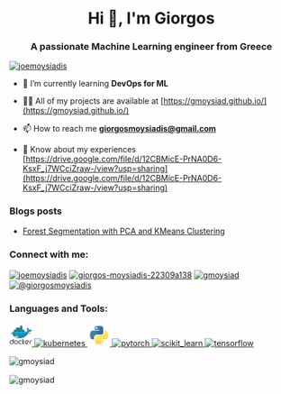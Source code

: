 <h1 align="center">Hi 👋, I'm Giorgos</h1>
<h3 align="center">A passionate Machine Learning engineer from Greece</h3>

<p align="left"> <a href="https://twitter.com/joemoysiadis" target="blank"><img src="https://img.shields.io/twitter/follow/joemoysiadis?logo=twitter&style=for-the-badge" alt="joemoysiadis" /></a> </p>

- 🌱 I’m currently learning **DevOps for ML**

- 👨‍💻 All of my projects are available at [https://gmoysiad.github.io/](https://gmoysiad.github.io/)

- 📫 How to reach me **giorgosmoysiadis@gmail.com**

- 📄 Know about my experiences [https://drive.google.com/file/d/12CBMicE-PrNA0D6-KsxF_j7WCciZraw-/view?usp=sharing](https://drive.google.com/file/d/12CBMicE-PrNA0D6-KsxF_j7WCciZraw-/view?usp=sharing)

### Blogs posts
<!-- BLOG-POST-LIST:START -->
- [Forest Segmentation with PCA and KMeans Clustering](https://medium.com/@giorgosmoysiadis/forest-segmentation-with-pca-and-kmeans-clustering-ab59ab47629f?source=rss-f58a286e6877------2)
<!-- BLOG-POST-LIST:END -->

<h3 align="left">Connect with me:</h3>
<p align="left">
<a href="https://twitter.com/joemoysiadis" target="blank"><img align="center" src="https://raw.githubusercontent.com/rahuldkjain/github-profile-readme-generator/master/src/images/icons/Social/twitter.svg" alt="joemoysiadis" height="30" width="40" /></a>
<a href="https://linkedin.com/in/giorgos-moysiadis-22309a138" target="blank"><img align="center" src="https://raw.githubusercontent.com/rahuldkjain/github-profile-readme-generator/master/src/images/icons/Social/linked-in-alt.svg" alt="giorgos-moysiadis-22309a138" height="30" width="40" /></a>
<a href="https://fb.com/gmoysiad" target="blank"><img align="center" src="https://raw.githubusercontent.com/rahuldkjain/github-profile-readme-generator/master/src/images/icons/Social/facebook.svg" alt="gmoysiad" height="30" width="40" /></a>
<a href="https://medium.com/@giorgosmoysiadis" target="blank"><img align="center" src="https://raw.githubusercontent.com/rahuldkjain/github-profile-readme-generator/master/src/images/icons/Social/medium.svg" alt="@giorgosmoysiadis" height="30" width="40" /></a>
</p>

<h3 align="left">Languages and Tools:</h3>
<p align="left"> <a href="https://www.docker.com/" target="_blank"> <img src="https://raw.githubusercontent.com/devicons/devicon/master/icons/docker/docker-original-wordmark.svg" alt="docker" width="40" height="40"/> </a> <a href="https://kubernetes.io" target="_blank"> <img src="https://www.vectorlogo.zone/logos/kubernetes/kubernetes-icon.svg" alt="kubernetes" width="40" height="40"/> </a> <a href="https://www.python.org" target="_blank"> <img src="https://raw.githubusercontent.com/devicons/devicon/master/icons/python/python-original.svg" alt="python" width="40" height="40"/> </a> <a href="https://pytorch.org/" target="_blank"> <img src="https://www.vectorlogo.zone/logos/pytorch/pytorch-icon.svg" alt="pytorch" width="40" height="40"/> </a> <a href="https://scikit-learn.org/" target="_blank"> <img src="https://upload.wikimedia.org/wikipedia/commons/0/05/Scikit_learn_logo_small.svg" alt="scikit_learn" width="40" height="40"/> </a> <a href="https://www.tensorflow.org" target="_blank"> <img src="https://www.vectorlogo.zone/logos/tensorflow/tensorflow-icon.svg" alt="tensorflow" width="40" height="40"/> </a> </p>

<p><img align="center" src="https://github-readme-stats.vercel.app/api/top-langs?username=gmoysiad&show_icons=true&locale=en&layout=compact" alt="gmoysiad" /></p>

<p><img align="center" src="https://github-readme-streak-stats.herokuapp.com/?user=gmoysiad&" alt="gmoysiad" /></p>

